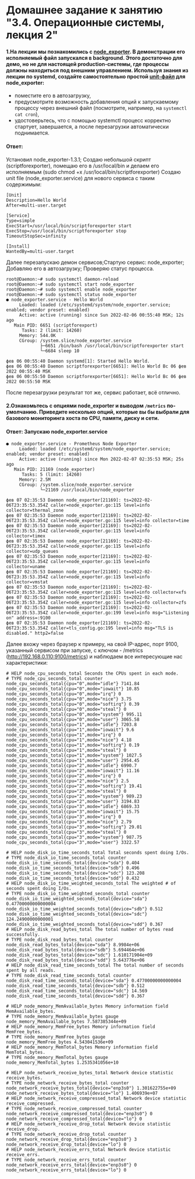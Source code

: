 # Домашнее задание к занятию "3.4. Операционные системы, лекция 2"

#### 1.На лекции мы познакомились с [node_exporter](https://github.com/prometheus/node_exporter/releases). В демонстрации его исполняемый файл запускался в background. Этого достаточно для демо, но не для настоящей production-системы, где процессы должны находиться под внешним управлением. Используя знания из лекции по systemd, создайте самостоятельно простой [unit-файл](https://www.freedesktop.org/software/systemd/man/systemd.service.html) для node_exporter:

  * поместите его в автозагрузку,
  * предусмотрите возможность добавления опций к запускаемому процессу через внешний файл (посмотрите, например, на `systemctl cat cron`),
  * удостоверьтесь, что с помощью systemctl процесс корректно стартует, завершается, а после перезагрузки автоматически поднимается.
#### Ответ:

Установил node_exporter-1.3.1; 
Создаю небольшой скрипт (scriptforexporter), помещаю его в /usr/local/bin и делаем его исполняемым (sudo chmod +x /usr/local/bin/scriptforexporter)
Cоздаю unit file (node_exporter.service) для нового сервиса с таким содержимым:
```
[Unit]
Description=Hello World 
After=multi-user.target

[Service]
Type=simple
ExecStart=/usr/local/bin/scriptforexporter start
ExecStop=/usr/local/bin/scriptforexporter stop 
TimeoutStopSec=infinity

[Install]
WantedBy=multi-user.target
```
Далее перезапускаю демон сервисов;Стартую сервис: node_exporter; Добавляю его в автозагрузку; Проверяю статус процесса.

```
root@Daemon:~# sudo systemctl daemon-reload
root@Daemon:~# sudo systemctl start node_exporter
root@Daemon:~# sudo systemctl enable node_exporter
root@Daemon:~# sudo systemctl status node_exporter
● node_exporter.service - Hello World
     Loaded: loaded (/etc/systemd/system/node_exporter.service; enabled; vendor preset: enabled)
     Active: active (running) since Sun 2022-02-06 00:55:40 MSK; 12s ago
   Main PID: 6651 (scriptforexport)
      Tasks: 2 (limit: 14260)
     Memory: 544.0K
     CGroup: /system.slice/node_exporter.service
             ├─6651 /bin/bash /usr/local/bin/scriptforexporter start
             └─6684 sleep 10

фев 06 00:55:40 Daemon systemd[1]: Started Hello World.
фев 06 00:55:40 Daemon scriptforexporter[6651]: Hello World Вс 06 фев 2022 00:55:40 MSK
фев 06 00:55:50 Daemon scriptforexporter[6651]: Hello World Вс 06 фев 2022 00:55:50 MSK
```
После перезагрузки результат тот же, сервис работает, всё отлично.
#### 2.Ознакомьтесь с опциями node_exporter и выводом `/metrics` по-умолчанию. Приведите несколько опций, которые вы бы выбрали для базового мониторинга хоста по CPU, памяти, диску и сети.
#### Ответ: Запускаю node_exporter.service
```
● node_exporter.service - Prometheus Node Exporter
     Loaded: loaded (/etc/systemd/system/node_exporter.service; enabled; vendor preset: enabled)
     Active: active (running) since Mon 2022-02-07 02:35:53 MSK; 25s ago
   Main PID: 21169 (node_exporter)
      Tasks: 5 (limit: 14260)
     Memory: 2.5M
     CGroup: /system.slice/node_exporter.service
             └─21169 /usr/local/bin/node_exporter

фев 07 02:35:53 Daemon node_exporter[21169]: ts=2022-02-06T23:35:53.354Z caller=node_exporter.go:115 level=info collector=thermal_zone
фев 07 02:35:53 Daemon node_exporter[21169]: ts=2022-02-06T23:35:53.354Z caller=node_exporter.go:115 level=info collector=time
фев 07 02:35:53 Daemon node_exporter[21169]: ts=2022-02-06T23:35:53.354Z caller=node_exporter.go:115 level=info collector=timex
фев 07 02:35:53 Daemon node_exporter[21169]: ts=2022-02-06T23:35:53.354Z caller=node_exporter.go:115 level=info collector=udp_queues
фев 07 02:35:53 Daemon node_exporter[21169]: ts=2022-02-06T23:35:53.354Z caller=node_exporter.go:115 level=info collector=uname
фев 07 02:35:53 Daemon node_exporter[21169]: ts=2022-02-06T23:35:53.354Z caller=node_exporter.go:115 level=info collector=vmstat
фев 07 02:35:53 Daemon node_exporter[21169]: ts=2022-02-06T23:35:53.354Z caller=node_exporter.go:115 level=info collector=xfs
фев 07 02:35:53 Daemon node_exporter[21169]: ts=2022-02-06T23:35:53.354Z caller=node_exporter.go:115 level=info collector=zfs
фев 07 02:35:53 Daemon node_exporter[21169]: ts=2022-02-06T23:35:53.354Z caller=node_exporter.go:199 level=info msg="Listening on" address=:9100
фев 07 02:35:53 Daemon node_exporter[21169]: ts=2022-02-06T23:35:53.354Z caller=tls_config.go:195 level=info msg="TLS is disabled." http2=false
```
Далее вхожу через браузер к примеру, на свой IP-адрес, порт 9100, указанный сервисом при запуске, с ключом - /metrics (http://192.168.0.110:9100/metrics) и наблюдаем все интересующие нас характеристики:

```
# HELP node_cpu_seconds_total Seconds the CPUs spent in each mode.
# TYPE node_cpu_seconds_total counter
node_cpu_seconds_total{cpu="0",mode="idle"} 7141.84
node_cpu_seconds_total{cpu="0",mode="iowait"} 10.85
node_cpu_seconds_total{cpu="0",mode="irq"} 0
node_cpu_seconds_total{cpu="0",mode="nice"} 3.75
node_cpu_seconds_total{cpu="0",mode="softirq"} 0.39
node_cpu_seconds_total{cpu="0",mode="steal"} 0
node_cpu_seconds_total{cpu="0",mode="system"} 995.11
node_cpu_seconds_total{cpu="0",mode="user"} 3065.58
node_cpu_seconds_total{cpu="1",mode="idle"} 7203.8
node_cpu_seconds_total{cpu="1",mode="iowait"} 9.6
node_cpu_seconds_total{cpu="1",mode="irq"} 0
node_cpu_seconds_total{cpu="1",mode="nice"} 4.18
node_cpu_seconds_total{cpu="1",mode="softirq"} 0.19
node_cpu_seconds_total{cpu="1",mode="steal"} 0
node_cpu_seconds_total{cpu="1",mode="system"} 1027.5
node_cpu_seconds_total{cpu="1",mode="user"} 2954.45
node_cpu_seconds_total{cpu="2",mode="idle"} 6990.7
node_cpu_seconds_total{cpu="2",mode="iowait"} 11.16
node_cpu_seconds_total{cpu="2",mode="irq"} 0
node_cpu_seconds_total{cpu="2",mode="nice"} 2.5
node_cpu_seconds_total{cpu="2",mode="softirq"} 19.41
node_cpu_seconds_total{cpu="2",mode="steal"} 0
node_cpu_seconds_total{cpu="2",mode="system"} 989.23
node_cpu_seconds_total{cpu="2",mode="user"} 3194.83
node_cpu_seconds_total{cpu="3",mode="idle"} 6869.33
node_cpu_seconds_total{cpu="3",mode="iowait"} 15.75
node_cpu_seconds_total{cpu="3",mode="irq"} 0
node_cpu_seconds_total{cpu="3",mode="nice"} 2.79
node_cpu_seconds_total{cpu="3",mode="softirq"} 29.01
node_cpu_seconds_total{cpu="3",mode="steal"} 0
node_cpu_seconds_total{cpu="3",mode="system"} 987.75
node_cpu_seconds_total{cpu="3",mode="user"} 3322.57

# HELP node_disk_io_time_seconds_total Total seconds spent doing I/Os.
# TYPE node_disk_io_time_seconds_total counter
node_disk_io_time_seconds_total{device="sda"} 0.404
node_disk_io_time_seconds_total{device="sdb"} 0.496
node_disk_io_time_seconds_total{device="sdc"} 123.208
node_disk_io_time_seconds_total{device="sdd"} 0.432
# HELP node_disk_io_time_weighted_seconds_total The weighted # of seconds spent doing I/Os.
# TYPE node_disk_io_time_weighted_seconds_total counter
node_disk_io_time_weighted_seconds_total{device="sda"} 0.47700000000000004
node_disk_io_time_weighted_seconds_total{device="sdb"} 0.512
node_disk_io_time_weighted_seconds_total{device="sdc"} 124.24900000000001
node_disk_io_time_weighted_seconds_total{device="sdd"} 0.367
# HELP node_disk_read_bytes_total The total number of bytes read successfully.
# TYPE node_disk_read_bytes_total counter
node_disk_read_bytes_total{device="sda"} 8.9984e+06
node_disk_read_bytes_total{device="sdb"} 5.694464e+06
node_disk_read_bytes_total{device="sdc"} 1.610171904e+09
node_disk_read_bytes_total{device="sdd"} 5.643776e+06
# HELP node_disk_read_time_seconds_total The total number of seconds spent by all reads.
# TYPE node_disk_read_time_seconds_total counter
node_disk_read_time_seconds_total{device="sda"} 0.47700000000000004
node_disk_read_time_seconds_total{device="sdb"} 0.512
node_disk_read_time_seconds_total{device="sdc"} 14.569
node_disk_read_time_seconds_total{device="sdd"} 0.367

# HELP node_memory_MemAvailable_bytes Memory information field MemAvailable_bytes.
# TYPE node_memory_MemAvailable_bytes gauge
node_memory_MemAvailable_bytes 7.587385344e+09
# HELP node_memory_MemFree_bytes Memory information field MemFree_bytes.
# TYPE node_memory_MemFree_bytes gauge
node_memory_MemFree_bytes 4.543041536e+09
# HELP node_memory_MemTotal_bytes Memory information field MemTotal_bytes.
# TYPE node_memory_MemTotal_bytes gauge
node_memory_MemTotal_bytes 1.2535341056e+10

# HELP node_network_receive_bytes_total Network device statistic receive_bytes.
# TYPE node_network_receive_bytes_total counter
node_network_receive_bytes_total{device="enp3s0"} 1.301622755e+09
node_network_receive_bytes_total{device="lo"} 1.406939e+07
# HELP node_network_receive_compressed_total Network device statistic receive_compressed.
# TYPE node_network_receive_compressed_total counter
node_network_receive_compressed_total{device="enp3s0"} 0
node_network_receive_compressed_total{device="lo"} 0
# HELP node_network_receive_drop_total Network device statistic receive_drop.
# TYPE node_network_receive_drop_total counter
node_network_receive_drop_total{device="enp3s0"} 3
node_network_receive_drop_total{device="lo"} 0
# HELP node_network_receive_errs_total Network device statistic receive_errs.
# TYPE node_network_receive_errs_total counter
node_network_receive_errs_total{device="enp3s0"} 0
node_network_receive_errs_total{device="lo"} 0
```





